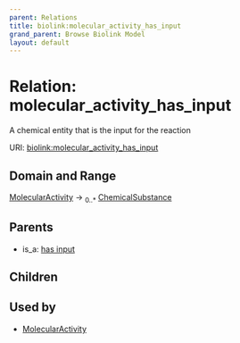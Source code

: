 ```yaml
---
parent: Relations
title: biolink:molecular_activity_has_input
grand_parent: Browse Biolink Model
layout: default
---
```


# Relation: molecular_activity_has_input


A chemical entity that is the input for the reaction

URI: [biolink:molecular_activity_has_input](https://w3id.org/biolink/vocab/molecular_activity_has_input)

## Domain and Range

[MolecularActivity](MolecularActivity.md) ->  <sub>0..*</sub> [ChemicalSubstance](ChemicalSubstance.md)

## Parents

 *  is_a: [has input](has_input.md)

## Children


## Used by

 * [MolecularActivity](MolecularActivity.md)
